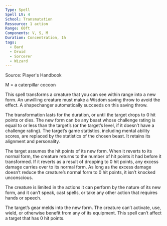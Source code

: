 ```yaml
---
Type: Spell
Spell LV: 4
School: Transmutation
Ressource: 1 action
Range: 60ft
Components: V, S, M
Duration: Concentration, 1h
tags:
  - Bard
  - Druid
  - Sorcerer
  - Wizard
---
```

Source: Player's Handbook

M = a caterpillar cocoon

This spell transforms a creature that you can see within range into a new form. An unwilling creature must make a Wisdom saving throw to avoid the effect. A shapechanger automatically succeeds on this saving throw.

The transformation lasts for the duration, or until the target drops to 0 hit points or dies. The new form can be any beast whose challenge rating is equal to or less than the target’s (or the target’s level, if it doesn’t have a challenge rating). The target’s game statistics, including mental ability scores, are replaced by the statistics of the chosen beast. It retains its alignment and personality.

The target assumes the hit points of its new form. When it reverts to its normal form, the creature returns to the number of hit points it had before it transformed. If it reverts as a result of dropping to 0 hit points, any excess damage carries over to its normal form. As long as the excess damage doesn’t reduce the creature’s normal form to 0 hit points, it isn’t knocked unconscious.

The creature is limited in the actions it can perform by the nature of its new form, and it can’t speak, cast spells, or take any other action that requires hands or speech.

The target’s gear melds into the new form. The creature can’t activate, use, wield, or otherwise benefit from any of its equipment. This spell can’t affect a target that has 0 hit points.